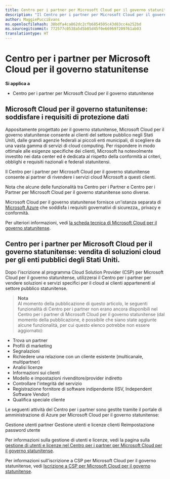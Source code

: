 ```yaml
---
title: Centro per i partner per Microsoft Cloud per il governo statunitense | Centro per i partner per Microsoft Cloud per il governo statunitense
description: "Il Centro per i partner per Microsoft Cloud per il governo statunitense è il portale aziendale per i partner Microsoft che desiderano offrire soluzioni cloud Microsoft ai clienti che lavorano con agenzie governative degli Stati Uniti."
author: MaggiePucciEvans
ms.openlocfilehash: 38bdfa4ca862dc2cfb6854505c43d83cc4a252bd
ms.sourcegitcommit: 772577c0538a5d5b05d45f0e669697209761ab03
translationtype: HT
---
```

# <a name="partner-center-for-microsoft-cloud-for-us-government"></a>Centro per i partner per Microsoft Cloud per il governo statunitense

**Si applica a**

-  Centro per i partner per Microsoft Cloud per il governo statunitense

## <a name="microsoft-cloud-for-us-government-meeting-data-protection-requirements"></a>Microsoft Cloud per il governo statunitense: soddisfare i requisiti di protezione dati 

Appositamente progettato per il governo statunitense, Microsoft Cloud per il governo statunitense consente ai clienti del settore pubblico negli Stati Uniti, dalle grandi agenzie federali ai piccoli enti municipali, di scegliere da una vasta gamma di servizi di cloud computing. Per rispondere in modo ottimale alle esigenze specifiche dei clienti, Microsoft ha notevolmente investito nei data center ed è dedicata al rispetto della conformità ai criteri, obblighi e requisiti nazionali e federali statunitensi.

Il Centro per i partner per Microsoft Cloud per il governo statunitense consente ai partner di rivendere i servizi cloud Microsoft a questi clienti.

Nota che alcune delle funzionalità tra Centro per i Partner e Centro per i Partner per Microsoft Cloud per il governo statunitense sono diverse.

Microsoft Cloud per il governo statunitense fornisce un'istanza separata di [Microsoft Azure](https://azure.microsoft.com/en-us/overview/clouds/government/) che soddisfa i requisiti governativi di sicurezza,, privacy e conformità. 

Per ulteriori informazioni, vedi [la scheda tecnica di Microsoft Cloud per il governo statunitense](http://download.microsoft.com/download/C/9/C/C9CA3002-DFC4-4ADA-841F-DF42AEC042FB/Microsoft_Azure_Government_Datasheet_EN_US.PDF).

## <a name="partner-center-for-microsoft-cloud-for-us-government-selling-cloud-solutions-for-united-states-government-entities"></a>Centro per i partner per Microsoft Cloud per il governo statunitense: vendita di soluzioni cloud per gli enti pubblici degli Stati Uniti.

Dopo l'iscrizione al programma Cloud Solution Provider (CSP) per Microsoft Cloud per il governo statunitense, utilizzerai il Centro per i partner per vendere soluzioni e servizi specifici per il cloud ai clienti appartenenti al settore pubblico statunitense. 

>**Nota**<br>
Al momento della pubblicazione di questo articolo, le seguenti funzionalità di Centro per i partner non erano ancora disponibili nel Centro per i partner di Microsoft Cloud per il governo statunitense (dal momento della pubblicazione, è possibile che siano state aggiunte alcune funzionalità, per cui questo elenco potrebbe non essere aggiornato):

- Trova un partner
- Profili di marketing
- Segnalazioni
- Richiedere una relazione con un cliente esistente (multicanale, multipartner)
- Analisi licenze
- Informazioni sui clienti
- Modello e impostazioni rivenditore/provider indiretto
- Controllare l'integrità del servizio
- Registrazione fornitore di software indipendente (ISV, Independent Software Vendor)
- Qualifica speciale cliente

Le seguenti attività del Centro per i partner sono gestite tramite il portale di amministrazione di Azure per Microsoft Cloud per il governo statunitense: 

Gestione utenti partner Gestione utenti e licenze clienti Reimpostazione password utente

Per informazioni sulla gestione di utenti e licenze, vedi la pagina sulla [gestione di utenti e licenze nel Centro per i partner per Microsoft Cloud per il governo statunitense](user-management-in-partner-center-for-microsoft-us-govt-cloud.md).

Per informazioni sull'iscrizione a CSP per Microsoft Cloud per il governo statunitense, vedi [Iscrizione a CSP per Microsoft Cloud per il governo statunitense](enroll-in-csp-for-microsoft-us-govt-cloud.md).
